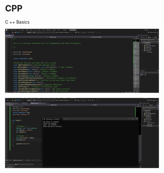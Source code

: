 # CPP
C ++ Basics 


![Screenshot_1](https://github.com/raghunathbhandari/CPP/blob/main/CPP.png)


![Screenshot_1](https://github.com/raghunathbhandari/CPP/blob/main/CPP2.png)
